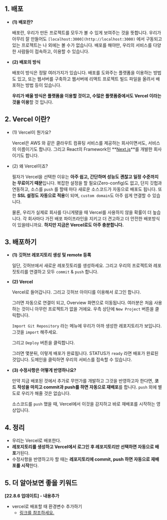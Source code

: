 ## 1. 배포

- **(1) 배포란?**
    
    배포란, 우리가 만든 프로젝트를 모두가 볼 수 있게 보여주는 것을 뜻합니다. 우리가 아무리 잘 만들어도  `[localhost:3000](http://localhost:3000)` 에서 구동되고 있는 프로젝트는 나 외에는 볼 수가 없습니다. 배포를 해야만, 우리의 서비스를 다양한 사람들이 접속하고, 이용할 수 있습니다.
    
- **(2) 배포의 방식**
    
    배포이 방식은 정말 여러가지가 있습니다. 배포를 도와주는 플랫폼을 이용하는 방법도 있고, 또는 웹서버를 구축하고 웹서버에 리액트 프로젝트 빌드 파일을 올려서 배포하는 방법 등이 있습니다. 
    
    **우리가 배울 방식은 플랫폼을 이용할 것이고, 수많은 플랫폼중에서도 Vercel 이라는 것을 이용**할 것 입니다. 
    

## 2. Vercel 이란?

- (1) Vercel이 뭔가요?
    
    Vercel은 AWS 와 같은 클라우트 컴퓨팅 서비스를 제공하는 회사이면서도, 서비스의 이름이기도 합니다. 그리고 React의 Framework인 **[Next.js](https://nextjs.org/)**를 개발한 회사이기도 합니다. 
    
- (2) 왜 Vercel이죠?
    
    필자가 Vercel을 선택한 이유는 **아주 쉽고, 간단하며 성능도 괜찮고 일정 수준까지는 무료이기 때문**입니다. 복잡한 설정을 할 필요(Zero-config)도 없고, 단지 깃헙과 연동하고, 소스를  `push` 를 할때 마다 새로운 소스코드가 자동으로 배포도 됩니다. 또한 **SSL 설정도 자동으로 적용**이 되며, `custom domain`도 아주 쉽게 연결할 수 있습니다.
    
    물론, 우리가 실제로 회사를 다니게됐을 때 Vercel를 사용하지 않을 확률이 더 높습니다. 각 회사마다 가진 배포 파이프라인을 지키고 더 견고하고 더 안전한 배포방식이 있을테니까요. **하지만 지금은 Vercel로도 아주 충분합니다.**
    

## 3. 배포하기

- **(1) 깃허브 레포지토리 생성 및 remote 등록**
    
    일단, 깃허브에서 새로운 레포짓토리를 생성하세요. 그리고 우리의 프로젝트와 레포짓토리를 연결하고 모두 `commit` & `push` 합니다.
    
- **(2) Vercel**
    
    Vercel로 들어갑니다. 그리고 깃허브 아이디를 이용해서 로그인 합니다.
    
    
    그러면 자동으로 연결이 되고, Overview 화면으로 이동됩니다. 여러분은 처음 사용하는 것이니 아무런 프로젝트가 없을 거에요. 우측 상단에 `New Project` 버튼을 클릭합니다.
    
    
    `Import Git Repository` 라는 메뉴에 우리가 아까 생성한 레포지토리가 보입니다. 그것을 `import`  해주세요.
    
    그리고  `Deploy` 버튼을 클릭합니다.
    
    그러면 몇분뒤, 이렇게 배포가 완료됩니다. STATUS가 `ready` 라면 배포가 완료된 것입니다. 도메인을 클릭하면 우리의 서비스를 접속할 수 있습니다.
    
    
- **(3) 수정사항은 어떻게 반영하나요?**
    
    만약 지금 배포된 것에서 추가로 무언가를 개발하고 그것을 반영하고자 한다면, **코드 작성을 마치고 commit과 push를 하면 자동으로 재배포**를 합니다. `push` 외에 별도로 우리가 해줄 것은 없습니다.
    
    소스코드를 `push` 했을 때, Vercel에서 이것을 감지하고 바로 재배포를 시작하는 영상입니다. 
    
## 4. 정리

- 우리는 Vercel로 배포한다.
- **레포지토리를 생성하고 Vercel에서 로그인 후 레포지토리만 선택하면 자동으로 배포**가된다.
- 수정사항을 반영하고자 할 때는 **레포지토리에 commit, push 하면 자동으로 재배포를 시작**한다.

## 5. 더 알아보면 좋을 키워드

**[22.8.6 업데이트] - 내용추가**

- vercel로 배포할 때 환경변수 추가하기
    - [링크를 참조하세요.](https://vercel.com/support/articles/how-to-add-vercel-environment-variables)
